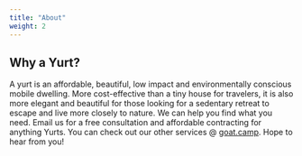 ```yaml
---
title: "About"
weight: 2
---
```


## Why a Yurt?

A yurt is an affordable, beautiful, low impact and environmentally conscious mobile dwelling. More cost-effective than a tiny house for travelers, it is also more elegant and beautiful for those looking for a sedentary retreat to escape and live more closely to nature. We can help you find what you need. Email us for a free consultation and affordable contracting for anything Yurts. You can check out our other services @ [goat.camp](https://goat.camp/). Hope to hear from you!
